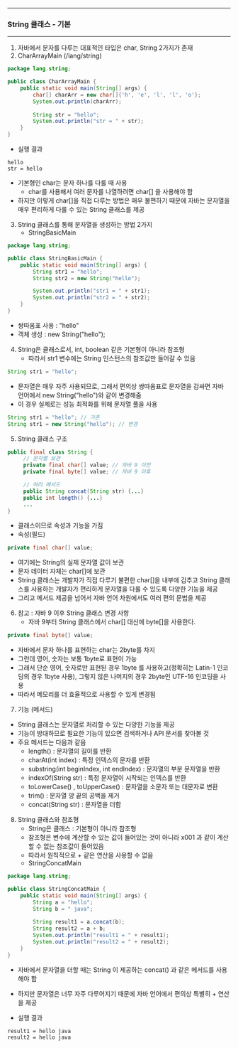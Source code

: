 -----
### String 클래스 - 기본
-----
1. 자바에서 문자를 다루는 대표적인 타입은 char, String 2가지가 존재
2. CharArrayMain (/lang/string)
```java
package lang.string;

public class CharArrayMain {
    public static void main(String[] args) {
        char[] charArr = new char[]{'h', 'e', 'l', 'l', 'o'};
        System.out.println(charArr);
        
        String str = "hello";
        System.out.println("str = " + str);
    }
}
```
   - 실행 결과
```
hello
str = hello
```
   - 기본형인 char는 문자 하나를 다룰 때 사용
     + char를 사용해서 여러 문자를 나열하려면 char[] 을 사용해야 함
   - 하지만 이렇게 char[]을 직접 다루는 방법은 매우 불편하기 때문에 자바는 문자열을 매우 편리하게 다룰 수 있는 String 클래스를 제공

3. String 클래스를 통해 문자열을 생성하는 방법 2가지
   - StringBasicMain
```java
package lang.string;

public class StringBasicMain {
    public static void main(String[] args) {
        String str1 = "hello";
        String str2 = new String("hello");

        System.out.println("str1 = " + str1);
        System.out.println("str2 = " + str2);
    }
}
```
   - 쌍따옴표 사용 : "hello"
   - 객체 생성 : new String("hello");

4. String은 클래스로서, int, boolean 같은 기본형이 아니라 참조형
   - 따라서 str1 변수에는 String 인스턴스의 참조값만 들어갈 수 있음
```java
String str1 = "hello";
```
   - 문자열은 매우 자주 사용되므로, 그래서 편의상 쌍따옴표로 문자열을 감싸면 자바 언어에서 new String("hello")와 같이 변경해줌
   - 이 경우 실제로는 성능 최적화를 위해 문자열 풀을 사용
```java
String str1 = "hello"; // 기존
String str1 = new String("hello"); // 변경
```

5. String 클래스 구조
```java
public final class String {
     // 문자열 보관
     private final char[] value; // 자바 9 이전
     private final byte[] value; // 자바 9 이후

     // 여러 메서드
     public String concat(String str) {...}
     public int length() {...}
     ...
}
```
   - 클래스이므로 속성과 기능을 가짐
   - 속성(필드)
```java
private final char[] value;
```
   - 여기에는 String의 실제 문자열 값이 보관
   - 문자 데이터 자체는 char[]에 보관
   - String 클래스는 개발자가 직접 다루기 불편한 char[]을 내부에 감추고 String 클래스를 사용하는 개발자가 편리하게 문자열을 다룰 수 있도록 다양한 기능을 제공
   - 그리고 메서드 제공을 넘어서 자바 언어 차원에서도 여러 편의 문법을 제공

6. 참고 : 자바 9 이후 String 클래스 변경 사항
   - 자바 9부터 String 클래스에서 char[] 대신에 byte[]을 사용한다.
```java
private final byte[] value;
```
   - 자바에서 문자 하나를 표현하는 char는 2byte를 차지
   - 그런데 영어, 숫자는 보통 1byte로 표현이 가능
   - 그래서 단순 영어, 숫자로만 표현된 경우 1byte 를 사용하고(정확히는 Latin-1 인코딩의 경우 1byte 사용), 그렇지 않은 나머지의 경우 2byte인 UTF-16 인코딩을 사용
   - 따라서 메모리를 더 효율적으로 사용할 수 있게 변경됨

7. 기능 (메서드)
  - String 클래스는 문자열로 처리할 수 있는 다양한 기능을 제공
  - 기능이 방대하므로 필요한 기능이 있으면 검색하거나 API 문서를 찾아볼 것
  - 주요 메서드는 다음과 같음
     + length() : 문자열의 길이를 반환
     + charAt(int index) : 특정 인덱스의 문자를 반환
     + substring(int beginIndex, int endIndex) : 문자열의 부분 문자열을 반환
     + indexOf(String str) : 특정 문자열이 시작되는 인덱스를 반환
     + toLowerCase() , toUpperCase() : 문자열을 소문자 또는 대문자로 변환
     + trim() : 문자열 양 끝의 공백을 제거
     + concat(String str) : 문자열을 더함

8. String 클래스와 참조형
   - String은 클래스 : 기본형이 아니라 참조형
   - 참조형은 변수에 계산할 수 있는 값이 들어있는 것이 아니라 x001 과 같이 계산할 수 없는 참조값이 들어있음
   - 따라서 원칙적으로 + 같은 연산을 사용할 수 없음
   - StringConcatMain
```java
package lang.string;

public class StringConcatMain {
    public static void main(String[] args) {
        String a = "hello";
        String b = " java";
        
        String result1 = a.concat(b);
        String result2 = a + b;
        System.out.println("result1 = " + result1);
        System.out.println("result2 = " + result2);
    }
}
```
   - 자바에서 문자열을 더할 때는 String 이 제공하는 concat() 과 같은 메서드를 사용해야 함
   - 하지만 문자열은 너무 자주 다루어지기 때문에 자바 언어에서 편의상 특별히 + 연산을 제공

   - 실행 결과
```
result1 = hello java
result2 = hello java
```

